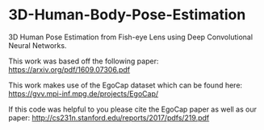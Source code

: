 # 3D-Human-Body-Pose-Estimation
3D Human Pose Estimation from Fish-eye Lens using Deep Convolutional Neural Networks.

This work was based off the following paper: https://arxiv.org/pdf/1609.07306.pdf

This work makes use of the EgoCap dataset which can be found here: https://gvv.mpi-inf.mpg.de/projects/EgoCap/

If this code was helpful to you please cite the EgoCap paper as well as our paper: http://cs231n.stanford.edu/reports/2017/pdfs/219.pdf
